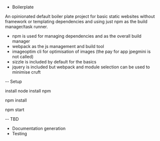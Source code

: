 - Boilerplate

An opinionated default boiler plate project for basic static websites without framework or templating dependencies and using just npm as the build manager/task runner.

* npm is used for managing dependencies and as the overall build manager
* webpack as the js management and build tool
* imageoptim cli for optimisation of images (the pay for app jpegmini is not called)
* sizzle is included by default for the basics
* jquery is included but webpack and module selection can be used to minimise cruft

-- Setup

install node
install npm

npm install

npm start

-- TBD

- Documentation generation
- Testing